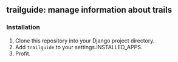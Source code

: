 ## trailguide: manage information about trails

### Installation
1. Clone this repository into your Django project directory.
2. Add `trailguide` to your settings.INSTALLED_APPS.
3. Profit.

